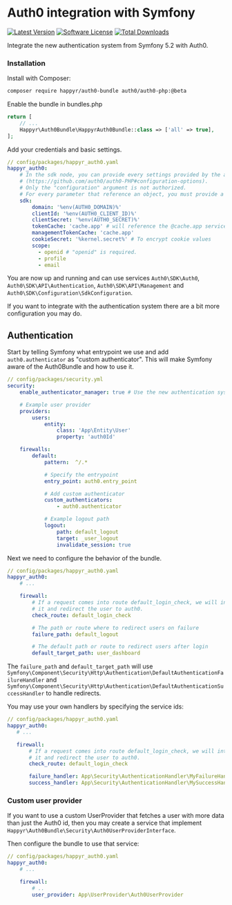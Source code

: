 # Auth0 integration with Symfony

[![Latest Version](https://img.shields.io/github/release/Happyr/auth0-bundle.svg?style=flat-square)](https://github.com/Happyr/auth0-bundle/releases)
[![Software License](https://img.shields.io/badge/license-MIT-brightgreen.svg?style=flat-square)](LICENSE)
[![Total Downloads](https://img.shields.io/packagist/dt/happyr/auth0-bundle.svg?style=flat-square)](https://packagist.org/packages/happyr/auth0-bundle)

Integrate the new authentication system from Symfony 5.2 with Auth0.

### Installation

Install with Composer:

```bash
composer require happyr/auth0-bundle auth0/auth0-php:@beta
```

Enable the bundle in bundles.php

```php
return [
    // ...
    Happyr\Auth0Bundle\HappyrAuth0Bundle::class => ['all' => true],
];
```

Add your credentials and basic settings.

```yaml
// config/packages/happyr_auth0.yaml
happyr_auth0:
    # In the sdk node, you can provide every settings provided by the auth0/auth0-PHP library
    # (https://github.com/auth0/auth0-PHP#configuration-options).
    # Only the "configuration" argument is not authorized.
    # For every parameter that reference an object, you must provide a service name.
    sdk:
        domain: '%env(AUTH0_DOMAIN)%'
        clientId: '%env(AUTH0_CLIENT_ID)%'
        clientSecret: '%env(AUTH0_SECRET)%'
        tokenCache: 'cache.app' # will reference the @cache.app service automatically
        managementTokenCache: 'cache.app'
        cookieSecret: '%kernel.secret%' # To encrypt cookie values
        scope:
          - openid # "openid" is required.
          - profile
          - email
```

You are now up and running and can use services `Auth0\SDK\Auth0`, `Auth0\SDK\API\Authentication`,
`Auth0\SDK\API\Management` and `Auth0\SDK\Configuration\SdkConfiguration`.

If you want to integrate with the authentication system there are a bit more configuration you may do.

## Authentication

Start by telling Symfony what entrypoint we use and add `auth0.authenticator` as
"custom authenticator". This will make Symfony aware of the Auth0Bundle and how to
use it.

```yaml
// config/packages/security.yml
security:
    enable_authenticator_manager: true # Use the new authentication system

    # Example user provider
    providers:
        users:
            entity:
                class: 'App\Entity\User'
                property: 'auth0Id'

    firewalls:
        default:
            pattern:  ^/.*

            # Specify the entrypoint
            entry_point: auth0.entry_point

            # Add custom authenticator
            custom_authenticators:
                - auth0.authenticator

            # Example logout path
            logout:
                path: default_logout
                target: _user_logout
                invalidate_session: true
```

Next we need to configure the behavior of the bundle.

```yaml
// config/packages/happyr_auth0.yaml
happyr_auth0:
    # ...

    firewall:
        # If a request comes into route default_login_check, we will intercept
        # it and redirect the user to auth0.
        check_route: default_login_check

        # The path or route where to redirect users on failure
        failure_path: default_logout

        # The default path or route to redirect users after login
        default_target_path: user_dashboard
```

The `failure_path` and `default_target_path` will use `Symfony\Component\Security\Http\Authentication\DefaultAuthenticationFailureHandler`
and `Symfony\Component\Security\Http\Authentication\DefaultAuthenticationSuccessHandler`
to handle redirects.

You may use your own handlers by specifying the service ids:

 ```yaml
// config/packages/happyr_auth0.yaml
happyr_auth0:
    # ...

    firewall:
        # If a request comes into route default_login_check, we will intercept
        # it and redirect the user to auth0.
        check_route: default_login_check

        failure_handler: App\Security\AuthenticationHandler\MyFailureHandler
        success_handler: App\Security\AuthenticationHandler\MySuccessHandler
```

### Custom user provider

If you want to use a custom UserProvider that fetches a user with more data than
just the Auth0 id, then you may create a service that implement `Happyr\Auth0Bundle\Security\Auth0UserProviderInterface`.

Then configure the bundle to use that service:

```yaml
// config/packages/happyr_auth0.yaml
happyr_auth0:
    # ...

    firewall:
        # ..
        user_provider: App\UserProvider\Auth0UserProvider
```
